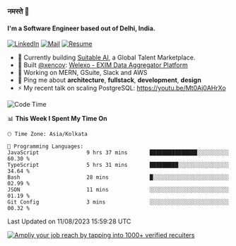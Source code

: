 ### नमस्ते 🙏

#### I'm a Software Engineer based out of Delhi, India.

[![LinkedIn](https://img.shields.io/badge/linkedin-%230077B5.svg)](https://linkedin.com/in/sambhav2612)
[![Mail](https://img.shields.io/badge/gmail-D14836)](mailto:sambhavjain2612@gmail.com)
[![Resume](https://img.shields.io/badge/resume-%23#FFFF00.svg)](https://mega.nz/file/IjA3yaoB#BFfQg1-aKva0piAd_wWs8Hf5dlnYRQ2ZkwtYwNMzBhA)

- 🏢 Currently building [Suitable AI](https://suitable.ai), a Global Talent Marketplace.
- 💅 Built [@xencov](https://github.com/xencov): [Welexo - EXIM Data Aggregator Platform](https://welexo.com)
- 🌱 Working on MERN, GSuite, Slack and AWS
- 💬 Ping me about **architecture**, **fullstack**, **development**, **design**
- ⚡️ My recent talk on scaling PostgreSQL: https://youtu.be/Mt0Aj0AHrXo

<!--START_SECTION:waka-->
![Code Time](http://img.shields.io/badge/Code%20Time-3%2C606%20hrs%203%20mins-blue)

📊 **This Week I Spent My Time On** 

```text
🕑︎ Time Zone: Asia/Kolkata

💬 Programming Languages: 
JavaScript               9 hrs 37 mins       ███████████████░░░░░░░░░░   60.30 % 
TypeScript               5 hrs 31 mins       █████████░░░░░░░░░░░░░░░░   34.64 % 
Bash                     28 mins             █░░░░░░░░░░░░░░░░░░░░░░░░   02.99 % 
JSON                     11 mins             ░░░░░░░░░░░░░░░░░░░░░░░░░   01.19 % 
Git Config               3 mins              ░░░░░░░░░░░░░░░░░░░░░░░░░   00.32 % 
```


 Last Updated on 11/08/2023 15:59:28 UTC
<!--END_SECTION:waka-->

[![Ampliy your job reach by tapping into 1000+ verified recuiters](https://user-images.githubusercontent.com/19583619/212717528-45b497fd-e886-4452-90fe-93829667bd63.png)](https://suitable.ai)

